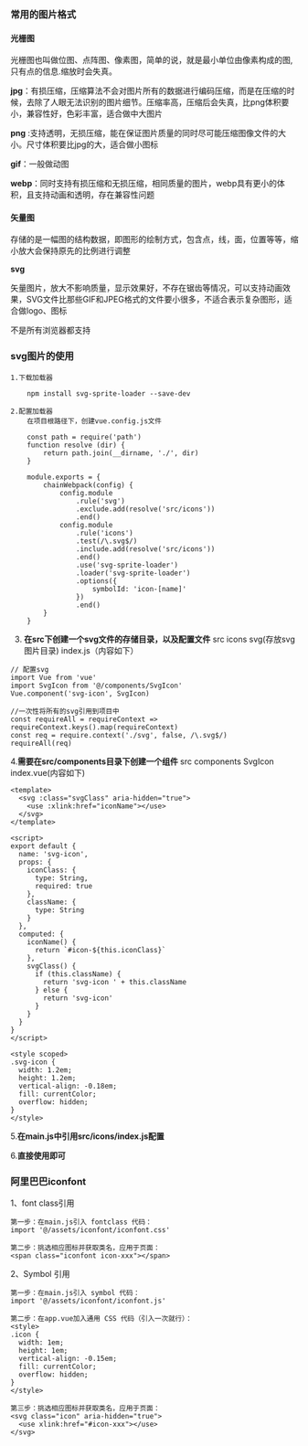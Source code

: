 

### 常用的图片格式

#### 光栅图

光栅图也叫做位图、点阵图、像素图，简单的说，就是最小单位由像素构成的图,只有点的信息.缩放时会失真。



**jpg**：有损压缩，压缩算法不会对图片所有的数据进行编码压缩，而是在压缩的时候，去除了人眼无法识别的图片细节。压缩率高，压缩后会失真，比png体积要小，兼容性好，色彩丰富，适合做中大图片

**png**   :支持透明，无损压缩，能在保证图片质量的同时尽可能压缩图像文件的大小。尺寸体积要比jpg的大，适合做小图标

**gif**：一般做动图

**webp**：同时支持有损压缩和无损压缩，相同质量的图片，webp具有更小的体积，且支持动画和透明，存在兼容性问题







#### 矢量图

存储的是一幅图的结构数据，即图形的绘制方式，包含点，线，面，位置等等，缩小放大会保持原先的比例进行调整



**svg**

矢量图片，放大不影响质量，显示效果好，不存在锯齿等情况，可以支持动画效果，SVG文件比那些GIF和JPEG格式的文件要小很多，不适合表示复杂图形，适合做logo、图标

不是所有浏览器都支持



### svg图片的使用

```
1.下载加载器

    npm install svg-sprite-loader --save-dev

2.配置加载器
    在项目根路径下，创建vue.config.js文件
```

```
	const path = require('path')
    function resolve (dir) {
        return path.join(__dirname, './', dir)
    }

    module.exports = {
        chainWebpack(config) {
            config.module
                .rule('svg')
                .exclude.add(resolve('src/icons'))
                .end()
            config.module
                .rule('icons')
                .test(/\.svg$/)
                .include.add(resolve('src/icons'))
                .end()
                .use('svg-sprite-loader')
                .loader('svg-sprite-loader')
                .options({
                    symbolId: 'icon-[name]'
                })
                .end()
        }
    }
```

3. **在src下创建一个svg文件的存储目录，以及配置文件**
   src
       icons
           svg(存放svg图片目录)
           index.js（内容如下）

```
// 配置svg
import Vue from 'vue'
import SvgIcon from '@/components/SvgIcon'
Vue.component('svg-icon', SvgIcon)

//一次性将所有的svg引用到项目中
const requireAll = requireContext => requireContext.keys().map(requireContext)
const req = require.context('./svg', false, /\.svg$/)
requireAll(req)
```

4.**需要在src/components目录下创建一个组件**
    src
        components
            SvgIcon
                index.vue(内容如下)

```
<template>
  <svg :class="svgClass" aria-hidden="true">
    <use :xlink:href="iconName"></use>
  </svg>
</template>

<script>
export default {
  name: 'svg-icon',
  props: {
    iconClass: {
      type: String,
      required: true
    },
    className: {
      type: String
    }
  },
  computed: {
    iconName() {
      return `#icon-${this.iconClass}`
    },
    svgClass() {
      if (this.className) {
        return 'svg-icon ' + this.className
      } else {
        return 'svg-icon'
      }
    }
  }
}
</script>

<style scoped>
.svg-icon {
  width: 1.2em;
  height: 1.2em;
  vertical-align: -0.18em;
  fill: currentColor;
  overflow: hidden;
}
</style>
```

5.**在main.js中引用src/icons/index.js配置**

6.**直接使用即可**
    <svg-icon iconClass="svg的图片的名字"></svg-icon>



### 阿里巴巴iconfont

1、font class引用

```
第一步：在main.js引入 fontclass 代码：
import '@/assets/iconfont/iconfont.css'

第二步：挑选相应图标并获取类名，应用于页面：
<span class="iconfont icon-xxx"></span>
```

2、Symbol 引用

```
第一步：在main.js引入 symbol 代码：
import '@/assets/iconfont/iconfont.js'

第二步：在app.vue加入通用 CSS 代码（引入一次就行）：
<style>
.icon {
  width: 1em;
  height: 1em;
  vertical-align: -0.15em;
  fill: currentColor;
  overflow: hidden;
}
</style>

第三步：挑选相应图标并获取类名，应用于页面：
<svg class="icon" aria-hidden="true">
  <use xlink:href="#icon-xxx"></use>
</svg>
```

